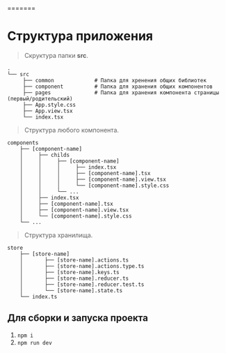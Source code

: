 =======

# Структура приложения

> Скруктура папки **src**.

```
.
└── src
	 ├── common				# Папка для хренения общих библиотек
	 ├── component			# Папка для хранения общих компонентов
	 ├── pages				# Папка для хранения компонента страницы (первый/родительский)
	 ├── App.style.css
	 ├── App.view.tsx
	 └── index.tsx
```

> Структура любого компонента.

```
components
	├── [component-name]
	│	  ├── childs
	│	  │		├── [component-name]
	│	  │		│	  ├── index.tsx
	│	  │		│	  ├── [component-name].tsx
	│	  │		│	  ├── [component-name].view.tsx
	│	  │		│	  └── [component-name].style.css
	│	  │		└── ...
	│	  ├── index.tsx
	│	  ├── [component-name].tsx
	│	  ├── [component-name].view.tsx
	│	  └── [component-name].style.css
	└── ...
```

> Структура хранилища.

```
store
	├── [store-name]
	│		├── [store-name].actions.ts
	│		├── [store-name].actions.type.ts
	│		├── [store-name].keys.ts
	│		├── [store-name].reducer.ts
	│		├── [store-name].reducer.test.ts
	│		└── [store-name].state.ts
	└── index.ts
```

## Для сборки и запуска проекта

1. `npm i`
2. `npm run dev`

